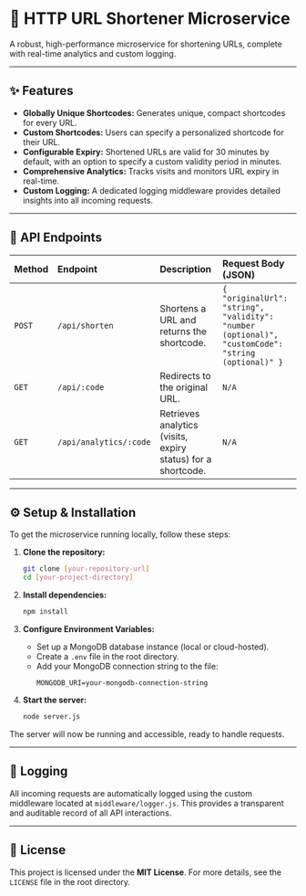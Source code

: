 # 🔗 HTTP URL Shortener Microservice

A robust, high-performance microservice for shortening URLs, complete with real-time analytics and custom logging.

---

## ✨ Features

- **Globally Unique Shortcodes:** Generates unique, compact shortcodes for every URL.
- **Custom Shortcodes:** Users can specify a personalized shortcode for their URL.
- **Configurable Expiry:** Shortened URLs are valid for 30 minutes by default, with an option to specify a custom validity period in minutes.
- **Comprehensive Analytics:** Tracks visits and monitors URL expiry in real-time.
- **Custom Logging:** A dedicated logging middleware provides detailed insights into all incoming requests.

---

## 🚀 API Endpoints

| Method | Endpoint | Description | Request Body (JSON) |
| :--- | :--- | :--- | :--- |
| `POST` | `/api/shorten` | Shortens a URL and returns the shortcode. | `{ "originalUrl": "string", "validity": "number (optional)", "customCode": "string (optional)" }` |
| `GET` | `/api/:code` | Redirects to the original URL. | `N/A` |
| `GET` | `/api/analytics/:code` | Retrieves analytics (visits, expiry status) for a shortcode. | `N/A` |

---

## ⚙️ Setup & Installation

To get the microservice running locally, follow these steps:

1.  **Clone the repository:**
    ```bash
    git clone [your-repository-url]
    cd [your-project-directory]
    ```

2.  **Install dependencies:**
    ```bash
    npm install
    ```

3.  **Configure Environment Variables:**
    -   Set up a MongoDB database instance (local or cloud-hosted).
    -   Create a `.env` file in the root directory.
    -   Add your MongoDB connection string to the file:
        ```
        MONGODB_URI=your-mongodb-connection-string
        ```

4.  **Start the server:**
    ```bash
    node server.js
    ```

The server will now be running and accessible, ready to handle requests.

---

## 📝 Logging

All incoming requests are automatically logged using the custom middleware located at `middleware/logger.js`. This provides a transparent and auditable record of all API interactions.

---

## 📜 License

This project is licensed under the **MIT License**. For more details, see the `LICENSE` file in the root directory.
